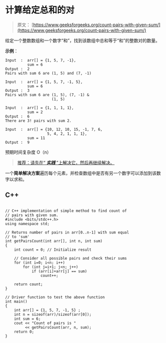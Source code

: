 # 计算给定总和的对

> 原文： [https://www.geeksforgeeks.org/count-pairs-with-given-sum/](https://www.geeksforgeeks.org/count-pairs-with-given-sum/)

给定一个整数数组和一个数字“和”，找到该数组中总和等于“和”的整数对的数量。

**示例**：

```
Input  :  arr[] = {1, 5, 7, -1}, 
          sum = 6
Output :  2
Pairs with sum 6 are (1, 5) and (7, -1)

Input  :  arr[] = {1, 5, 7, -1, 5}, 
          sum = 6
Output :  3
Pairs with sum 6 are (1, 5), (7, -1) &
                     (1, 5)         

Input  :  arr[] = {1, 1, 1, 1}, 
          sum = 2
Output :  6
There are 3! pairs with sum 2.

Input  :  arr[] = {10, 12, 10, 15, -1, 7, 6, 
                   5, 4, 2, 1, 1, 1}, 
          sum = 11
Output :  9

```

预期时间复杂度 O（n）

> [推荐：请先在“ ***实践*** ”上解决它，然后再继续解决。](https://practice.geeksforgeeks.org/problems/count-pairs-with-given-sum/0)

一个**简单解决方案**遍历每个元素，并检查数组中是否有另一个数字可以添加到该数字以求和。

## C++ 

```

// C++ implementation of simple method to find count of 
// pairs with given sum. 
#include <bits/stdc++.h> 
using namespace std; 

// Returns number of pairs in arr[0..n-1] with sum equal 
// to 'sum' 
int getPairsCount(int arr[], int n, int sum) 
{ 
    int count = 0; // Initialize result 

    // Consider all possible pairs and check their sums 
    for (int i=0; i<n; i++) 
        for (int j=i+1; j<n; j++) 
            if (arr[i]+arr[j] == sum) 
                count++; 

    return count; 
} 

// Driver function to test the above function 
int main() 
{ 
    int arr[] = {1, 5, 7, -1, 5} ; 
    int n = sizeof(arr)/sizeof(arr[0]); 
    int sum = 6; 
    cout << "Count of pairs is " 
         << getPairsCount(arr, n, sum); 
    return 0; 
} 

```